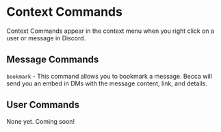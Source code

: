 # Context Commands

Context Commands appear in the context menu when you right click on a user or message in Discord.

## Message Commands

`bookmark` - This command allows you to bookmark a message. Becca will send you an embed in DMs with the message content, link, and details.

## User Commands

None yet. Coming soon!
